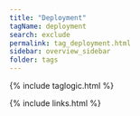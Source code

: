 ```yaml
---
title: "Deployment"
tagName: deployment
search: exclude
permalink: tag_deployment.html
sidebar: overview_sidebar
folder: tags
---
```

{% include taglogic.html %}

{% include links.html %}
